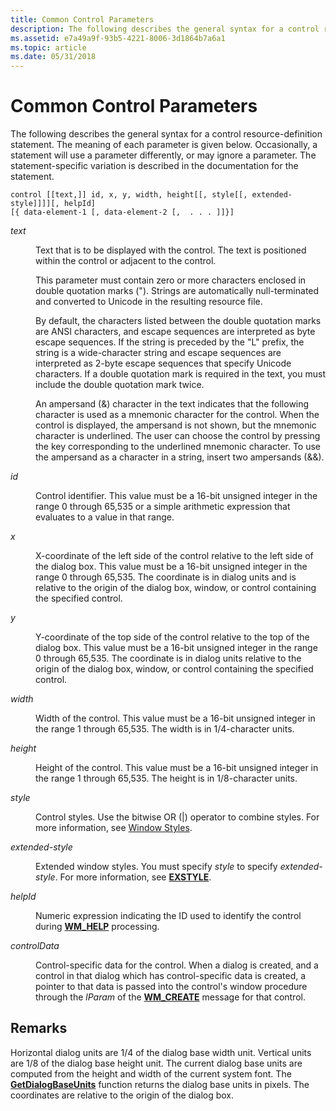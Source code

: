 ```yaml
---
title: Common Control Parameters
description: The following describes the general syntax for a control resource-definition statement.
ms.assetid: e7a49a9f-93b5-4221-8006-3d1864b7a6a1
ms.topic: article
ms.date: 05/31/2018
---
```


# Common Control Parameters

The following describes the general syntax for a control resource-definition statement. The meaning of each parameter is given below. Occasionally, a statement will use a parameter differently, or may ignore a parameter. The statement-specific variation is described in the documentation for the statement.

``` syntax
control [[text,]] id, x, y, width, height[[, style[[, extended-style]]]][, helpId]
[{ data-element-1 [, data-element-2 [,  . . . ]]}]
```

<dl> <dt>

<span id="text"></span><span id="TEXT"></span>*text*
</dt> <dd>

Text that is to be displayed with the control. The text is positioned within the control or adjacent to the control.

This parameter must contain zero or more characters enclosed in double quotation marks ("). Strings are automatically null-terminated and converted to Unicode in the resulting resource file.

By default, the characters listed between the double quotation marks are ANSI characters, and escape sequences are interpreted as byte escape sequences. If the string is preceded by the "L" prefix, the string is a wide-character string and escape sequences are interpreted as 2-byte escape sequences that specify Unicode characters. If a double quotation mark is required in the text, you must include the double quotation mark twice.

An ampersand (&) character in the text indicates that the following character is used as a mnemonic character for the control. When the control is displayed, the ampersand is not shown, but the mnemonic character is underlined. The user can choose the control by pressing the key corresponding to the underlined mnemonic character. To use the ampersand as a character in a string, insert two ampersands (&&).

</dd> <dt>

<span id="id"></span><span id="ID"></span>*id*
</dt> <dd>

Control identifier. This value must be a 16-bit unsigned integer in the range 0 through 65,535 or a simple arithmetic expression that evaluates to a value in that range.

</dd> <dt>

<span id="x"></span><span id="X"></span>*x*
</dt> <dd>

X-coordinate of the left side of the control relative to the left side of the dialog box. This value must be a 16-bit unsigned integer in the range 0 through 65,535. The coordinate is in dialog units and is relative to the origin of the dialog box, window, or control containing the specified control.

</dd> <dt>

<span id="y"></span><span id="Y"></span>*y*
</dt> <dd>

Y-coordinate of the top side of the control relative to the top of the dialog box. This value must be a 16-bit unsigned integer in the range 0 through 65,535. The coordinate is in dialog units relative to the origin of the dialog box, window, or control containing the specified control.

</dd> <dt>

<span id="width"></span><span id="WIDTH"></span>*width*
</dt> <dd>

Width of the control. This value must be a 16-bit unsigned integer in the range 1 through 65,535. The width is in 1/4-character units.

</dd> <dt>

<span id="height"></span><span id="HEIGHT"></span>*height*
</dt> <dd>

Height of the control. This value must be a 16-bit unsigned integer in the range 1 through 65,535. The height is in 1/8-character units.

</dd> <dt>

<span id="style"></span><span id="STYLE"></span>*style*
</dt> <dd>

Control styles. Use the bitwise OR (\|) operator to combine styles. For more information, see [Window Styles](../winmsg/window-styles.md).

</dd> <dt>

<span id="extended-style"></span><span id="EXTENDED-STYLE"></span>*extended-style*
</dt> <dd>

Extended window styles. You must specify *style* to specify *extended-style*. For more information, see [**EXSTYLE**](exstyle-statement.md).

</dd> <dt>

<span id="helpId"></span><span id="helpid"></span><span id="HELPID"></span>*helpId*
</dt> <dd>

Numeric expression indicating the ID used to identify the control during [**WM\_HELP**](../shell/wm-help.md) processing.

</dd> <dt>

<span id="controlData"></span><span id="controldata"></span><span id="CONTROLDATA"></span>*controlData*
</dt> <dd>

Control-specific data for the control. When a dialog is created, and a control in that dialog which has control-specific data is created, a pointer to that data is passed into the control's window procedure through the *lParam* of the [**WM\_CREATE**](../winmsg/wm-create.md) message for that control.

</dd> </dl>

## Remarks

Horizontal dialog units are 1/4 of the dialog base width unit. Vertical units are 1/8 of the dialog base height unit. The current dialog base units are computed from the height and width of the current system font. The [**GetDialogBaseUnits**](/windows/win32/api/winuser/nf-winuser-getdialogbaseunits) function returns the dialog base units in pixels. The coordinates are relative to the origin of the dialog box.

 

 